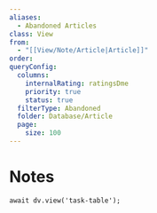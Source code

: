 ```yaml
---
aliases:
  - Abandoned Articles
class: View
from:
  - "[[View/Note/Article|Article]]"
order: 
queryConfig:
  columns:
    internalRating: ratingsDme
    priority: true
    status: true
  filterType: Abandoned
  folder: Database/Article
  page:
    size: 100
---
```

# Notes

```dataviewjs
await dv.view('task-table');
```
